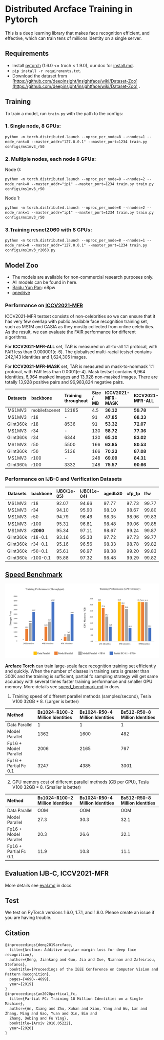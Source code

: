 # Distributed Arcface Training in Pytorch

This is a deep learning library that makes face recognition efficient, and effective, which can train tens of millions
identity on a single server.

## Requirements

- Install [pytorch](http://pytorch.org) (1.6.0 <= troch < 1.9.0), our doc for [install.md](docs/install.md).
- `pip install -r requirements.txt`.
- Download the dataset
  from [https://github.com/deepinsight/insightface/wiki/Dataset-Zoo](https://github.com/deepinsight/insightface/wiki/Dataset-Zoo)
  .

## Training

To train a model, run `train.py` with the path to the configs:

### 1. Single node, 8 GPUs:

```shell
python -m torch.distributed.launch --nproc_per_node=8 --nnodes=1 --node_rank=0 --master_addr="127.0.0.1" --master_port=1234 train.py configs/ms1mv3_r50
```

### 2. Multiple nodes, each node 8 GPUs:

Node 0:

```shell
python -m torch.distributed.launch --nproc_per_node=8 --nnodes=2 --node_rank=0 --master_addr="ip1" --master_port=1234 train.py train.py configs/ms1mv3_r50
```

Node 1:

```shell
python -m torch.distributed.launch --nproc_per_node=8 --nnodes=2 --node_rank=1 --master_addr="ip1" --master_port=1234 train.py train.py configs/ms1mv3_r50
```

### 3.Training resnet2060 with 8 GPUs:

```shell
python -m torch.distributed.launch --nproc_per_node=8 --nnodes=1 --node_rank=0 --master_addr="127.0.0.1" --master_port=1234 train.py configs/ms1mv3_r2060.py
```

## Model Zoo

- The models are available for non-commercial research purposes only.  
- All models can be found in here.  
- [Baidu Yun Pan](https://pan.baidu.com/s/1CL-l4zWqsI1oDuEEYVhj-g):   e8pw  
- [onedrive](https://1drv.ms/u/s!AswpsDO2toNKq0lWY69vN58GR6mw?e=p9Ov5d)

### Performance on [**ICCV2021-MFR**](http://iccv21-mfr.com/)

ICCV2021-MFR testset consists of non-celebrities so we can ensure that it has very few overlap with public available face 
recognition training set, such as MS1M and CASIA as they mostly collected from online celebrities. 
As the result, we can evaluate the FAIR performance for different algorithms.  

For **ICCV2021-MFR-ALL** set, TAR is measured on all-to-all 1:1 protocal, with FAR less than 0.000001(e-6). The 
globalised multi-racial testset contains 242,143 identities and 1,624,305 images. 

For **ICCV2021-MFR-MASK** set, TAR is measured on mask-to-nonmask 1:1 protocal, with FAR less than 0.0001(e-4). 
Mask testset contains 6,964 identities, 6,964 masked images and 13,928 non-masked images. 
There are totally 13,928 positive pairs and 96,983,824 negative pairs.

| Datasets | backbone  | Training throughout | Size / MB  | **ICCV2021-MFR-MASK** | **ICCV2021-MFR-ALL** |
| :---:    | :---      | :---                | :---       |:---                   |:---                  |    
| MS1MV3    | mobilefacenet | 12185 | 4.5  | **36.12** | **59.78** |        
| MS1MV3    | r18  | -              | 91   | **47.85** | **68.33** |
| Glint360k | r18  | 8536           | 91   | **53.32** | **72.07** |
| MS1MV3    | r34  | -              | 130  | **58.72** | **77.36** |
| Glint360k | r34  | 6344           | 130  | **65.10** | **83.02** |
| MS1MV3    | r50  | 5500           | 166  | **63.85** | **80.53** |
| Glint360k | r50  | 5136           | 166  | **70.23** | **87.08** |
| MS1MV3    | r100 | -              | 248  | **69.09** | **84.31** |
| Glint360k | r100 | 3332           | 248  | **75.57** | **90.66** |

### Performance on IJB-C and Verification Datasets

|   Datasets | backbone      | IJBC(1e-05) | IJBC(1e-04) | agedb30 | cfp_fp | lfw  |  log    |
| :---:      |    :---       | :---          | :---  | :---  |:---   |:---    |:---     |  
| MS1MV3     | r18      | 92.07 | 94.66 | 97.77 | 97.73 | 99.77 |[log](https://raw.githubusercontent.com/anxiangsir/insightface_arcface_log/master/ms1mv3_arcface_r18_fp16/training.log)|         
| MS1MV3     | r34      | 94.10 | 95.90 | 98.10 | 98.67 | 99.80 |[log](https://raw.githubusercontent.com/anxiangsir/insightface_arcface_log/master/ms1mv3_arcface_r34_fp16/training.log)|        
| MS1MV3     | r50      | 94.79 | 96.46 | 98.35 | 98.96 | 99.83 |[log](https://raw.githubusercontent.com/anxiangsir/insightface_arcface_log/master/ms1mv3_arcface_r50_fp16/training.log)|         
| MS1MV3     | r100     | 95.31 | 96.81 | 98.48 | 99.06 | 99.85 |[log](https://raw.githubusercontent.com/anxiangsir/insightface_arcface_log/master/ms1mv3_arcface_r100_fp16/training.log)|        
| MS1MV3     | **r2060**| 95.34 | 97.11 | 98.67 | 99.24 | 99.87 |[log](https://raw.githubusercontent.com/anxiangsir/insightface_arcface_log/master/ms1mv3_arcface_r2060_fp16/training.log)|
| Glint360k  |r18-0.1   | 93.16 | 95.33 | 97.72 | 97.73 | 99.77 |[log](https://raw.githubusercontent.com/anxiangsir/insightface_arcface_log/master/glint360k_cosface_r18_fp16_0.1/training.log)| 
| Glint360k  |r34-0.1   | 95.16 | 96.56 | 98.33 | 98.78 | 99.82 |[log](https://raw.githubusercontent.com/anxiangsir/insightface_arcface_log/master/glint360k_cosface_r34_fp16_0.1/training.log)| 
| Glint360k  |r50-0.1   | 95.61 | 96.97 | 98.38 | 99.20 | 99.83 |[log](https://raw.githubusercontent.com/anxiangsir/insightface_arcface_log/master/glint360k_cosface_r50_fp16_0.1/training.log)| 
| Glint360k  |r100-0.1  | 95.88 | 97.32 | 98.48 | 99.29 | 99.82 |[log](https://raw.githubusercontent.com/anxiangsir/insightface_arcface_log/master/glint360k_cosface_r100_fp16_0.1/training.log)|

[comment]: <> (More details see [model.md]&#40;docs/modelzoo.md&#41; in docs.)


## [Speed Benchmark](docs/speed_benchmark.md)

![Image text](https://github.com/nttstar/insightface-resources/blob/master/images/arcface_speed.png)

**Arcface Torch** can train large-scale face recognition training set efficiently and quickly. When the number of
classes in training sets is greater than 300K and the training is sufficient, partial fc sampling strategy will get same
accuracy with several times faster training performance and smaller GPU memory. More details see 
[speed_benchmark.md](docs/speed_benchmark.md) in docs.

1. Training speed of different parallel methods (samples/second), Tesla V100 32GB * 8. (Larger is better)

| Method                 | Bs1024-R100-2 Million Identities | Bs1024-R50-4 Million Identities | Bs512-R50-8 Million Identities |
| :---                   |    :---                          | :---                            | :---          |
| Data Parallel          |    1                             | 1                               | 1             |
| Model Parallel         |    1362                          | 1600                            | 482           |
| Fp16 + Model Parallel  |    2006                          | 2165                            | 767           | 
| Fp16 + Partial Fc 0.1  |    3247                          | 4385                            | 3001          | 

2. GPU memory cost of different parallel methods (GB per GPU), Tesla V100 32GB * 8. (Smaller is better)

| Method                 | Bs1024-R100-2 Million Identities   | Bs1024-R50-4 Million Identities   | Bs512-R50-8 Million Identities |
| :---                   |    :---                           | :---                             | :---        |
| Data Parallel          |    OOM                            | OOM                              | OOM         |
| Model Parallel         |    27.3                           | 30.3                             | 32.1        |
| Fp16 + Model Parallel  |    20.3                           | 26.6                             | 32.1        | 
| Fp16 + Partial Fc 0.1  |    11.9                           | 10.8                             | 11.1        |

## Evaluation IJB-C, ICCV2021-MFR

More details see [eval.md](docs/eval.md) in docs.

## Test

We test on PyTorch versions 1.6.0, 1.7.1, and 1.8.0. Please create an issue if you are having trouble.

## Citation

```
@inproceedings{deng2019arcface,
  title={Arcface: Additive angular margin loss for deep face recognition},
  author={Deng, Jiankang and Guo, Jia and Xue, Niannan and Zafeiriou, Stefanos},
  booktitle={Proceedings of the IEEE Conference on Computer Vision and Pattern Recognition},
  pages={4690--4699},
  year={2019}
}
@inproceedings{an2020partical_fc,
  title={Partial FC: Training 10 Million Identities on a Single Machine},
  author={An, Xiang and Zhu, Xuhan and Xiao, Yang and Wu, Lan and Zhang, Ming and Gao, Yuan and Qin, Bin and
  Zhang, Debing and Fu Ying},
  booktitle={Arxiv 2010.05222},
  year={2020}
}
```

